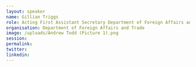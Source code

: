 ```yaml
---
layout: speaker
name: Gillian Triggs
role: Acting First Assistant Secretary Department of Foreign Affairs and Trade
organisation: Department of Foreign Affairs and Trade
image: /uploads/Andrew Todd (Picture 1).png
session:
permalink:
twitter:
linkedin:
---
```

